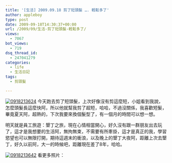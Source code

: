 ```yaml
---
title: '[生活] 2009.09.18 剪了短頭髮 …. 輕鬆多了'
author: appleboy
type: post
date: 2009-09-18T14:30:37+00:00
url: /2009/09/生活-剪了短頭髮-輕鬆多了/
views:
  - 7067
bot_views:
  - 719
dsq_thread_id:
  - 247041279
categories:
  - life
  - 生活日記
tags:
  - 剪頭髮

---
```

[<img src='https://i0.wp.com/farm4.static.flickr.com/3472/3931716190_0b5956ec84.jpg?w=840&#038;ssl=1' border='0' alt='0918213624' data-recalc-dims="1" />][1] 今天跑去剪了短頭髮，上次好像沒有剪這麼短，小姐看到我說，怎麼頭髮長這麼快阿，所以他就幫我剪了超短，哈哈，不過沒關係，我喜歡短髮，畢竟夏天阿，超熱的，下次我要來換個髮型了，有一個月的時間可以想一想。 

<!--more--> 明天就是員工旅遊：墾丁之旅，現在心情相當開心，好久沒有跟一群朋友出去玩了，這才是我想要的生活阿，無拘無束，不需要有所牽掛，這才是真正的我，學習慾望也可以無限打開，期待這週末的衝浪，以及晚上的墾丁大夜阿，距離上次去墾丁，好久以前阿，大一的時候吧，距離現在差了8年，哈哈。 

[<img src='https://i0.wp.com/farm3.static.flickr.com/2528/3931716716_e73e14b47c.jpg?w=840&#038;ssl=1' border='0' alt='0918213642' data-recalc-dims="1" />][2] 看更多照片：

 [1]: https://www.flickr.com/photos/10526457@N00/3931716190/ "0918213624"
 [2]: https://www.flickr.com/photos/10526457@N00/3931716716/ "0918213642"